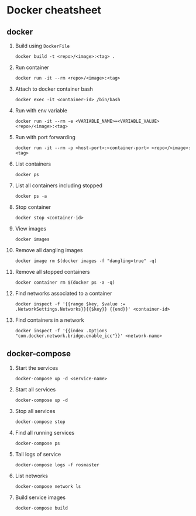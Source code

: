 # Docker cheatsheet

## docker
1) Build using `DockerFile`
    
    `docker build -t <repo>/<image>:<tag> . `
2) Run container

    `docker run -it --rm <repo>/<image>:<tag>`
3) Attach to docker container bash

    `docker exec -it <container-id> /bin/bash`
3) Run with env variable

    `docker run -it --rm -e <VARIABLE_NAME>=<VARIABLE_VALUE> <repo>/<image>:<tag>`
4) Run with port forwarding

    `docker run -it --rm -p <host-port>:<container-port> <repo>/<image>:<tag>`
5) List containers

    `docker ps`
6) List all containers including stopped

    `docker ps -a`
7) Stop container

    `docker stop <container-id>`
8) View images

    `docker images`
9) Remove all dangling images

    `docker image rm $(docker images -f "dangling=true" -q)`
10) Remove all stopped containers

    `docker container rm $(docker ps -a -q)`
11) Find networks associated to a container

    `docker inspect -f '{{range $key, $value := .NetworkSettings.Networks}}{{$key}} {{end}}' <container-id>`
12) Find containers in a network

    `docker inspect -f '{{index .Options "com.docker.network.bridge.enable_icc"}}' <network-name>`

## docker-compose
1) Start the services

    `docker-compose up -d <service-name>`
2) Start all services

    `docker-compose up -d`
3) Stop all services

    `docker-compose stop`
4) Find all running services

    `docker-compose ps`
5) Tail logs of service 

    `docker-compose logs -f rosmaster`
6) List networks

    `docker-compose network ls`
7) Build service images

    `docker-compose build`